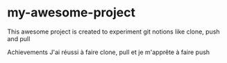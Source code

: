 # my-awesome-project

This awesome project is created to experiment git notions like clone, push and pull


Achievements
J'ai réussi à faire clone, pull et je m'apprête à faire push